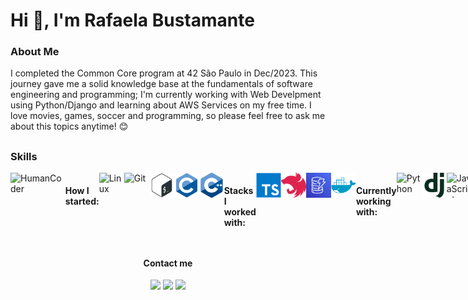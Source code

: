 <h1 align="left">Hi 👋, I'm Rafaela Bustamante</h1>

### About Me
I completed the Common Core program at 42 São Paulo in Dec/2023. This journey gave me a solid knowledge base at the fundamentals of software engineering and programming;
I'm currently working with Web Develpment using Python/Django and learning about AWS Services on my free time. I love movies, games, soccer and programming, so please feel
free to ask me about this topics anytime! 😊

##

### Skills


<div style="display: flex" align="left">

<img style="display: flex;" align="right" alt="HumanCoder" src="https://github.com/rafaelabdm/rafaelabdm/assets/102771790/b8593156-d6a7-4501-a8b5-6505ff353793">

<h4>How I started:</h4>
<img alt="Linux" width="40" height="40" src="https://cdn.jsdelivr.net/gh/devicons/devicon/icons/linux/linux-plain.svg">
<img alt="Git" width="40" height="40" src="https://cdn.jsdelivr.net/gh/devicons/devicon/icons/git/git-plain.svg">
<img alt="Bash" width="40" height="40" src="https://github.com/devicons/devicon/blob/v2.16.0/icons/bash/bash-original.svg">
<img alt="C" width="40" height="40" src="https://github.com/devicons/devicon/blob/v2.16.0/icons/c/c-original.svg">
<img alt="CPP" width="40" height="40" src="https://github.com/devicons/devicon/blob/v2.16.0/icons/cplusplus/cplusplus-original.svg">

<h4>Stacks I worked with:</h4>
<img alt="TypeScript" width="40" height="40" src="https://github.com/devicons/devicon/blob/v2.16.0/icons/typescript/typescript-original.svg">
<img alt="NestJS" width="40" height="40" src="https://github.com/devicons/devicon/blob/v2.16.0/icons/nestjs/nestjs-original.svg">
<img alt="DynamoDB" width="40" height="40" src="https://github.com/devicons/devicon/blob/v2.16.0/icons/dynamodb/dynamodb-original.svg">
<img alt="Docker" width="40" height="40" src="https://github.com/devicons/devicon/blob/v2.16.0/icons/docker/docker-plain.svg">

<h4>Currently working with:</h4>
<img alt="Python" width="40" height="40" src="https://cdn.jsdelivr.net/gh/devicons/devicon/icons/python/python-plain.svg">
<img alt="Django" width="40" height="40" src="https://github.com/devicons/devicon/blob/v2.16.0/icons/django/django-plain.svg">
<img alt="JavaScript" width="40" height="40" src="https://cdn.jsdelivr.net/gh/devicons/devicon/icons/javascript/javascript-plain.svg">
<img alt="HTML 5" width="40" height="40" src="https://cdn.jsdelivr.net/gh/devicons/devicon/icons/html5/html5-plain-wordmark.svg">
<img alt="CSS 3" width="40" height="40" src="https://cdn.jsdelivr.net/gh/devicons/devicon/icons/css3/css3-plain-wordmark.svg">
<img alt="MySQL" width="40" height="40" src="https://github.com/devicons/devicon/blob/v2.16.0/icons/mysql/mysql-original.svg">

</div>


##

<div align="center">
<h4>Contact me</h4>
<a href="https://www.linkedin.com/in/rafaela-bustamante-de-miranda-0b84081bb/" target="_blank"><img src="https://img.shields.io/badge/-LinkedIn-%230077B5?style=for-the-badge&logo=linkedin&logoColor=white" target="_blank"></a> 
<a href="https://instagram.com/rafaelabdm" target="_blank"><img src="https://img.shields.io/badge/-Instagram-%23E4405F?style=for-the-badge&logo=instagram&logoColor=white" target="_blank"></a>
<a href = "mailto:rafaelabdm@gmail.com"><img src="https://img.shields.io/badge/-Gmail-%23333?style=for-the-badge&logo=gmail&logoColor=white" target="_blank"></a>

